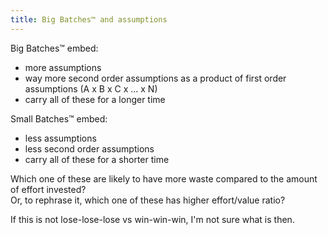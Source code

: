 ```yaml
---
title: Big Batches™ and assumptions
---
```


Big Batches™ embed:
- more assumptions
- way more second order assumptions as a product of first order assumptions (A x B x C x ... x N)
- carry all of these for a longer time

Small Batches™ embed:
- less assumptions
- less second order assumptions
- carry all of these for a shorter time

Which one of these are likely to have more waste compared to the amount of effort invested?   
Or, to rephrase it, which one of these has higher effort/value ratio?  

If this is not lose-lose-lose vs win-win-win, I'm not sure what is then.
